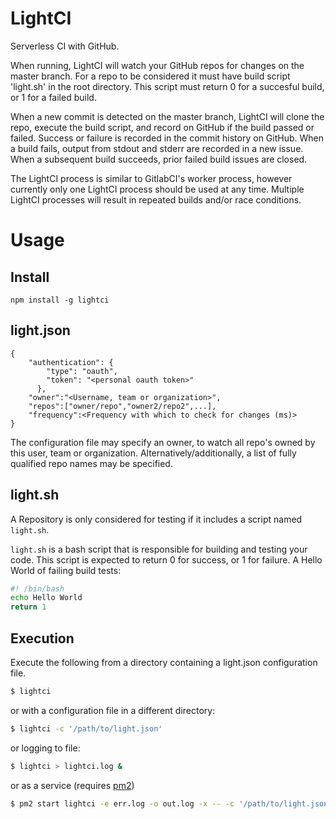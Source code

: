 # LightCI
Serverless CI with GitHub.

When running, LightCI will watch your GitHub repos for changes on the master branch. For a repo to be considered it must have build script 'light.sh' in the root directory. This script must return 0 for a succesful build, or 1 for a failed build.

When a new commit is detected on the master branch, LightCI will clone the repo, execute the build script, and record on GitHub if the build passed or failed. Success or failure is recorded in the commit history on GitHub. When a build fails, output from stdout and stderr are recorded in a new issue. When a subsequent build succeeds, prior failed build issues are closed.

The LightCI process is similar to GitlabCI's worker process, however currently only one LightCI process should be used at any time. Multiple LightCI processes will result in repeated builds and/or race conditions.

# Usage

## Install
```npm install -g lightci ```

## light.json
```
{
    "authentication": {
        "type": "oauth",
        "token": "<personal oauth token>"
      },
    "owner":"<Username, team or organization>",
    "repos":["owner/repo","owner2/repo2",...],
    "frequency":<Frequency with which to check for changes (ms)>
}
```
The configuration file may specify an owner, to watch all repo's owned by this user, team or organization. Alternatively/additionally, a list of fully qualified repo names may be specified.

## light.<i></i>sh

A Repository is only considered for testing if it includes a script named ```light.sh```.

```light.sh``` is a bash script that is responsible for building and testing your code. This script is expected to return 0 for success, or 1 for failure. A Hello World of failing build tests:

```bash
#! /bin/bash
echo Hello World
return 1
```

## Execution
Execute the following from a directory containing a light.json configuration file. 

```bash
$ lightci
```

or with a configuration file in a different directory:

```bash
$ lightci -c '/path/to/light.json'
```

or logging to file:

```bash
$ lightci > lightci.log &
```

or as a service (requires [pm2](https://www.npmjs.com/package/pm2))

```bash
$ pm2 start lightci -e err.log -o out.log -x -- -c '/path/to/light.json'
```